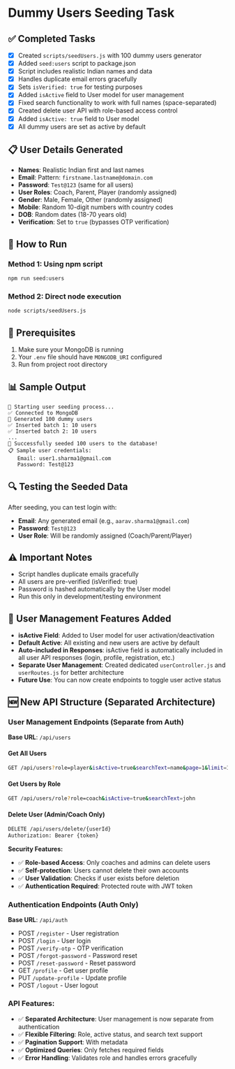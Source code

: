 # Dummy Users Seeding Task

## ✅ Completed Tasks
- [x] Created `scripts/seedUsers.js` with 100 dummy users generator
- [x] Added `seed:users` script to package.json
- [x] Script includes realistic Indian names and data
- [x] Handles duplicate email errors gracefully
- [x] Sets `isVerified: true` for testing purposes
- [x] Added `isActive` field to User model for user management
- [x] Fixed search functionality to work with full names (space-separated)
- [x] Created delete user API with role-based access control
- [x] Added `isActive: true` field to User model
- [x] All dummy users are set as active by default

## 📋 User Details Generated
- **Names**: Realistic Indian first and last names
- **Email**: Pattern: `firstname.lastname@domain.com`
- **Password**: `Test@123` (same for all users)
- **User Roles**: Coach, Parent, Player (randomly assigned)
- **Gender**: Male, Female, Other (randomly assigned)
- **Mobile**: Random 10-digit numbers with country codes
- **DOB**: Random dates (18-70 years old)
- **Verification**: Set to `true` (bypasses OTP verification)

## 🚀 How to Run

### Method 1: Using npm script
```bash
npm run seed:users
```

### Method 2: Direct node execution
```bash
node scripts/seedUsers.js
```

## 🔧 Prerequisites
1. Make sure your MongoDB is running
2. Your `.env` file should have `MONGODB_URI` configured
3. Run from project root directory

## 📊 Sample Output
```
🌱 Starting user seeding process...
✅ Connected to MongoDB
📝 Generated 100 dummy users
✅ Inserted batch 1: 10 users
✅ Inserted batch 2: 10 users
...
🎉 Successfully seeded 100 users to the database!
📋 Sample user credentials:
   Email: user1.sharma1@gmail.com
   Password: Test@123
```

## 🔍 Testing the Seeded Data
After seeding, you can test login with:
- **Email**: Any generated email (e.g., `aarav.sharma1@gmail.com`)
- **Password**: `Test@123`
- **User Role**: Will be randomly assigned (Coach/Parent/Player)

## ⚠️ Important Notes
- Script handles duplicate emails gracefully
- All users are pre-verified (isVerified: true)
- Password is hashed automatically by the User model
- Run this only in development/testing environment

## 🔧 User Management Features Added
- **isActive Field**: Added to User model for user activation/deactivation
- **Default Active**: All existing and new users are active by default
- **Auto-included in Responses**: isActive field is automatically included in all user API responses (login, profile, registration, etc.)
- **Separate User Management**: Created dedicated `userController.js` and `userRoutes.js` for better architecture
- **Future Use**: You can now create endpoints to toggle user active status

## 🆕 New API Structure (Separated Architecture)

### User Management Endpoints (Separate from Auth)
**Base URL**: `/api/users`

#### Get All Users
```bash
GET /api/users?role=player&isActive=true&searchText=name&page=1&limit=10
```

#### Get Users by Role
```bash
GET /api/users/role?role=coach&isActive=true&searchText=john
```

#### Delete User (Admin/Coach Only)
```bash
DELETE /api/users/delete/{userId}
Authorization: Bearer {token}
```

**Security Features:**
- ✅ **Role-based Access**: Only coaches and admins can delete users
- ✅ **Self-protection**: Users cannot delete their own accounts
- ✅ **User Validation**: Checks if user exists before deletion
- ✅ **Authentication Required**: Protected route with JWT token

### Authentication Endpoints (Auth Only)
**Base URL**: `/api/auth`
- POST `/register` - User registration
- POST `/login` - User login
- POST `/verify-otp` - OTP verification
- POST `/forgot-password` - Password reset
- POST `/reset-password` - Reset password
- GET `/profile` - Get user profile
- PUT `/update-profile` - Update profile
- POST `/logout` - User logout

### API Features:
- ✅ **Separated Architecture**: User management is now separate from authentication
- ✅ **Flexible Filtering**: Role, active status, and search text support
- ✅ **Pagination Support**: With metadata
- ✅ **Optimized Queries**: Only fetches required fields
- ✅ **Error Handling**: Validates role and handles errors gracefully
